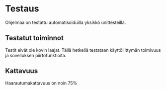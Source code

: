 # Testaus

Ohjelmaa on testattu automatisoiduilla yksikkö unittesteillä. 

## Testatut toiminnot

Testit eivät ole kovin laajat. Tällä hetkellä testataan käyttöliittymän toimivuus ja sovelluksen piirtofunktioita.

## Kattavuus

Haarautumakattavuus on noin 75%
